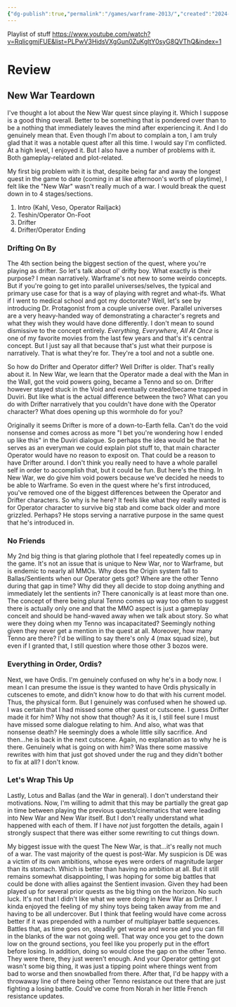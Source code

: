 ```yaml
---
{"dg-publish":true,"permalink":"/games/warframe-2013/","created":"2024-01-04","updated":"2024-08-28"}
---
```



Playlist of stuff https://www.youtube.com/watch?v=RqlicgmjFUE&list=PLPwV3HidsVXgGun0ZuKgltY0syG8QVThQ&index=1

# Review

## New War Teardown

I've thought a lot about the New War quest since playing it. Which I suppose is a good thing overall. Better to be something that is pondered over than to be a nothing that immediately leaves the mind after experiencing it. And I do genuinely mean that. Even though I'm about to complain a ton, I am truly glad that it was a notable quest after all this time. I would say I'm conflicted. At a high level, I enjoyed it. But I also have a number of problems with it. Both gameplay-related and plot-related.

My first big problem with it is that, despite being far and away the longest quest in the game to date (coming in at like afternoon's worth of playtime), I felt like the "New War" wasn't really much of a war. I would break the quest down in to 4 stages/sections.

1. Intro (Kahl, Veso, Operator Railjack)
2. Teshin/Operator On-Foot
4. Drifter
5. Drifter/Operator Ending

### Drifting On By

The 4th section being the biggest section of the quest, where you're playing as drifter. So let's talk about ol' drifty boy. What exactly is their purpose? I mean narratively. Warframe's not new to some weirdo concepts. But if you're going to get into parallel universes/selves, the typical and primary use case for that is a way of playing with regret and what-ifs. What if I went to medical school and got my doctorate? Well, let's see by introducing Dr. Protagonist from a couple universe over. Parallel universes are a very heavy-handed way of demonstrating a character's regrets and what they wish they would have done differently. I don't mean to sound dismissive to the concept entirely.  *Everything, Everywhere, All At Once* is one of my favorite movies from the last few years and that's it's central concept. But I just say all that because that's just what their purpose is narratively. That is what they're for. They're a tool and not a subtle one.

So how do Drifter and Operator differ? Well Drifter is older. That's really about it. In New War, we learn that the Operator made a deal with the Man in the Wall, got the void powers going, became a Tenno and so on. Drifter however stayed stuck in the Void and eventually created/became trapped in Duviri. But like what is the actual difference between the two? What can you do with Drifter narratively that you couldn't have done with the Operator character? What does opening up this wormhole do for you?

Originally it seems Drifter is more of a down-to-Earth fella. Can't do the void nonsense and comes across as more "I bet you're wondering how I ended up like this" in the Duviri dialogue. So perhaps the idea would be that he serves as an everyman we could explain plot stuff to, that main character Operator would have no reason to exposit on. That could be a reason to have Drifter around. I don't think you really need to have a whole parallel self in order to accomplish that, but it could be fun. But here's the thing. In New War, we do give him void powers because we've decided he needs to be able to Warframe. So even in the quest where he's first introduced, you've removed one of the biggest differences between the Operator and Drifter characters. So why is he here? It feels like what they really wanted is for Operator character to survive big stab and come back older and more grizzled. Perhaps? He stops serving a narrative purpose in the same quest that he's introduced in.

### No Friends

My 2nd big thing is that glaring plothole that I feel repeatedly comes up in the game. It's not an issue that is unique to New War, nor to Warframe, but is endemic to nearly all MMOs. Why does the Origin system fall to Ballas/Sentients when our Operator gets got? Where are the other Tenno during that gap in time? Why did they all decide to stop doing anything and immediately let the sentients in?  There canonically is at least more than one. The concept of there being plural Tenno comes up way too often to suggest there is actually only one and that the MMO aspect is just a gameplay conceit and should be hand-waved away when we talk about story. So what were they doing when my Tenno was incapacitated? Seemingly nothing given they never get a mention in the quest at all. Moreover, how many Tenno are there? I'd be willing to say there's only 4 (max squad size), but even if I granted that, I still question where those other 3 bozos were.

### Everything in Order, Ordis?

Next, we have Ordis. I'm genuinely confused on why he's in a body now. I mean I can presume the issue is they wanted to have Ordis physically in cutscenes to emote, and didn't know how to do that with his current model. Thus, the physical form. But I genuinely was confused when he showed up. I was certain that I had missed some other quest or cutscene. I guess Drifter made it for him? Why not show that though? As it is, I still feel sure I must have missed some dialogue relating to him. And also, what was that nonsense death? He seemingly does a whole little silly sacrifice. And then...he is back in the next cutscene. Again, no explanation as to why he is there. Genuinely what is going on with him? Was there some massive rewrites with him that just got shoved under the rug and they didn't bother to fix at all? I don't know.

### Let's Wrap This Up

Lastly, Lotus and Ballas (and the War in general). I don't understand their motivations. Now, I'm willing to admit that this may be partially the great gap in time between playing the previous quests/cinematics that were leading into New War and New War itself. But I don't really understand what happened with each of them. If I have *not* just forgotten the details, again I strongly suspect that there was either some rewriting to cut things down.

My biggest issue with the quest The New War, is that...it's really not much of a war. The vast majority of the quest is post-War. My suspicion is DE was a victim of its own ambitions, whose eyes were orders of magnitude larger than its stomach. Which is better than having no ambition at all. But it still remains somewhat disappointing, I was hoping for some big battles that could be done with allies against the Sentient invasion. Given they had been played up for several prior quests as the big thing on the horizon. No such luck. It's not that I didn't like what we were doing in New War as Drifter. I kinda enjoyed the feeling of my shiny toys being taken away from me and having to be all undercover. But I think that feeling would have come across better if it was prepended with a number of multiplayer battle sequences. Battles that, as time goes on, steadily get worse and worse and you can fill in the blanks of the war not going well. That way once you get to the down low on the ground sections, you feel like you properly put in the effort before losing. In addition, doing so would close the gap on the other Tenno. They were there, they just weren't enough. And your Operator getting got wasn't some big thing, it was just a tipping point where things went from bad to worse and then snowballed from there. After that, I'd be happy with a throwaway line of there being other Tenno resistance out there that are just fighting a losing battle. Could've come from Norah in her little French resistance updates.
